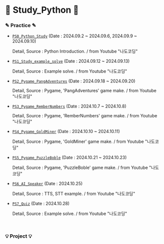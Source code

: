 # 📖 Study_Python 📖

### ✎ Practice ✎
  - [`PS0_Python_Study`](https://github.com/skybluejae126/Study_Python/tree/master/PS0_Python_Study/Practice)
     (Date : 2024.09.2 ~ 2024.09.6, 2024.09.9 ~ 2024.09.10)

    Detail, Source : Python Introduction. / from Youtube "나도코딩"

  - [`PS1_Study_example_solve`](https://github.com/skybluejae126/Study_Python/tree/master/PS1_Study_example_solve)
     (Date : 2024.09.12 ~ 2024.09.13)

    Detail, Source : Example solve. / from Youtube "나도코딩"

  - [`PS2_Pygame_PangAdventures`](https://github.com/skybluejae126/Study_Python/tree/master/PS2_Pygame_PangAdventures)
     (Date : 2024.09.18 ~ 2024.09.20)

    Detail, Source : Pygame, 'PangAdventures' game make. / from Youtube "나도코딩"

  - [`PS3_Pygame_RemberNumbers`](https://github.com/skybluejae126/Study_Python/tree/master/PS3_Pygame_RemberNumbers)
     (Date : 2024.10.7 ~ 2024.10.8)

    Detail, Source : Pygame, 'RemberNumbers' game make. / from Youtube "나도코딩"

  - [`PS4_Pygame_GoldMiner`](https://github.com/skybluejae126/Study_Python/tree/master/PS4_Pygame_GoldMiner)
     (Date : 2024.10.10 ~ 2024.10.11)

    Detail, Source : Pygame, 'GoldMiner' game make. / from Youtube "나도코딩"

  - [`PS5_Pygame_PuzzleBoble`](https://github.com/skybluejae126/Study_Python/tree/master/`PS5_Pygame_PuzzleBoble)
     (Date : 2024.10.21 ~ 2024.10.23)

    Detail, Source : Pygame, 'PuzzleBoble' game make. / from Youtube "나도코딩"

  - [`PS6_AI_Speaker`](https://github.com/skybluejae126/Study_Python/tree/master/PS6_AI_Speaker)
     (Date : 2024.10.25)

    Detail, Source : TTS, STT example. / from Youtube "나도코딩"

  - [`PS7_Quiz`](https://github.com/skybluejae126/Study_Python/tree/master/PS7_Quiz)
     (Date : 2024.10.28)

    Detail, Source : Example solve. / from Youtube "나도코딩"


<br>

### 💡 Project 💡

 
    
